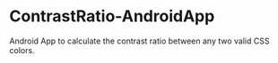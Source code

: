 # ContrastRatio-AndroidApp
Android App to calculate the contrast ratio between any two valid CSS colors.
